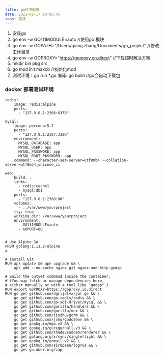 ```yaml
---
title: go环境配置
date: 2021-01-17 14:06:45
tags: 实践
---
```

1. 安装go
2. go env -w GO111MODULE=auto //使用go 模块
3. go env -w GOPATH="/Users/qiang.zhang/Documents/go_project" //修改工作目录      
4. go env -w GOPROXY="https://goproxy.cn,direct" //下载超时解决方案
5. mkdir bin pkg src
6. go mod init maxcb //初始化mod
7. 测试环境：go run *.go 编译: go build //go会自动下载包


### docker 部署测试环境
```
redis:
    image: redis:alpine
    ports:
      - "127.0.0.1:2306:6379"
  
mysql:
    image: percona:5.7
    ports:
      - "127.0.0.1:2307:3306"
    environment:
      MYSQL_DATABASE: app
      MYSQL_USER: app
      MYSQL_PASSWORD: app
      MYSQL_ROOT_PASSWORD: app
    command: --character-set-server=utf8mb4 --collation-server=utf8mb4_unicode_ci
  
web:
    build: .
    links:
      - redis:cache1
      - mysql:db1
    ports:
      - "127.0.0.1:2308:80"
    volumes:
      - .:/var/www/yourproject
    tty: true
    working_dir: /var/www/yourproject
    environment:
      - GO111MODULE=auto
      - GOPORT=80
  
```
```
# Use Alpine Go
FROM golang:1.11.2-alpine
a

# Install Git
RUN apk update && apk upgrade && \
	apk add --no-cache nginx git nginx-mod-http-geoip

# Build the outyet command inside the container.
# (You may fetch or manage dependencies here,
# either manually or with a tool like "godep".)
RUN export GOPROXY=https://goproxy.io,direct
RUN go get github.com/dgrijalva/jwt-go && \
    go get github.com/go-redis/redis && \
    go get github.com/go-sql-driver/mysql && \
    go get github.com/gorilla/handlers && \
    go get github.com/gorilla/mux && \
    go get github.com/jinzhu/gorm && \
    go get github.com/joho/godotenv && \
    go get gopkg.in/mgo.v2 && \
    go get gopkg.in/guregu/null.v3 && \
    go get github.com/thedevsaddam/renderer && \
    go get golang.org/x/sync/singleflight && \
    go get gopkg.in/gomail.v2 && \
    go get github.com/sirupsen/logrus && \
    go get go.uber.org/zap
```